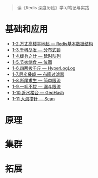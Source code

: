 > 读《Redis 深度历险》学习笔记与实践

# 基础和应用

- [1-2.万丈高楼平地起 — Redis基本数据结构]()
- [1-3.千帆尽发 — 分布式锁]()
- [1-4.缓兵之计 — 延时队列]()
- [1-5.节衣缩食 — 位图]()
- [1-6.四两拨千斤 — HyperLogLog]()
- [1-7.层峦叠嶂 — 布隆过滤器]()
- [1-8.断尾求生 — 简单限流]()
- [1-9.一毛不拔 — 漏斗限流]()
- [1-10.近水楼台 — GeoHash]()
- [1-11.大海捞针 — Scan]()

# 原理
# 集群
# 拓展
